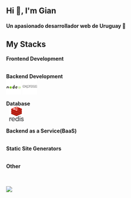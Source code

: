 ## Hi 👋, I'm Gian

<h4>Un apasionado desarrollador web de Uruguay 🤗</h3>


## My Stacks

**Frontend Development** <br/>
<img alt="" src="https://img.icons8.com/color/344/html-5--v1.png" width="40px"/>
<img alt="" src="https://img.icons8.com/color/344/css3.png" width="40px"/>
<img alt="" src="https://img.icons8.com/color/344/javascript--v1.png" width="40px"/>
<img alt="" src="https://img.icons8.com/external-tal-revivo-color-tal-revivo/344/external-react-a-javascript-library-for-building-user-interfaces-logo-color-tal-revivo.png" width="40px"/>
<img alt="" src="https://img.icons8.com/color/344/bootstrap.png" width="40px"/>
<img alt="" src="https://img.icons8.com/color/48/000000/sass.png" width="40px"/>


**Backend Development** <br/>
<img alt="" src="https://raw.githubusercontent.com/devicons/devicon/master/icons/nodejs/nodejs-original-wordmark.svg" alt="nodejs" width="40px">
<img alt=""  src="https://raw.githubusercontent.com/devicons/devicon/master/icons/express/express-original-wordmark.svg" alt="express" width="40px">



**Database** <br/>
<img alt="" src="https://img.icons8.com/color/344/mongodb.png" width="40px"/>
<img alt="" src="https://img.icons8.com/color/344/mysql-logo.png" width="40px"/> 
<img alt="" src="https://raw.githubusercontent.com/devicons/devicon/master/icons/redis/redis-original-wordmark.svg" alt="redis"  width="40px">

**Backend as a Service(BaaS)** <br/>
<img alt="" src="https://img.icons8.com/color/48/000000/firebase.png"  width="40px"/>

**Static Site Generators** <br/>
<img alt="" src="https://cdn.worldvectorlogo.com/logos/nextjs-2.svg" alt="nextjs" width="40px">

**Other** <br/>
<img alt="" src="https://www.vectorlogo.zone/logos/git-scm/git-scm-icon.svg" alt="git" width="40px">

## 

![](https://github-readme-stats.vercel.app/api/top-langs/?username=GianGougeon&layout=compact)

## 
